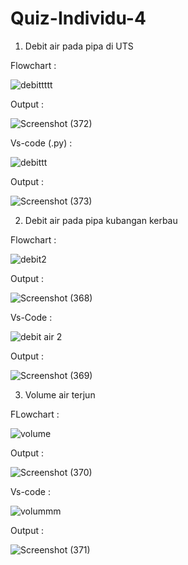 # Quiz-Individu-4

1. Debit air pada pipa di UTS

Flowchart :

![debittttt](https://user-images.githubusercontent.com/93022913/139584862-5419d232-bc22-4ef9-9e0b-fbcc5ce9d881.png)


Output :

![Screenshot (372)](https://user-images.githubusercontent.com/93022913/139584760-74931ab6-1dd1-4708-b39f-62ce167b5a55.png)

Vs-code (.py) :

![debittt](https://user-images.githubusercontent.com/93022913/139584852-5d0bf6ef-d8b3-4618-b635-3434f0188f31.png)

Output :

![Screenshot (373)](https://user-images.githubusercontent.com/93022913/139584763-dfc04154-d64f-4920-bbdf-81138c1ec2ac.png)

2. Debit air pada pipa kubangan kerbau

Flowchart :

![debit2](https://user-images.githubusercontent.com/93022913/139583656-b2be65cd-7cf1-4b80-915a-b5428b58036f.png)

Output :

![Screenshot (368)](https://user-images.githubusercontent.com/93022913/139583803-7320a48e-1d27-4abf-8f63-d9985fa45ba0.png)

Vs-Code :

![debit air 2](https://user-images.githubusercontent.com/93022913/139583651-4c4d3fe8-0439-435c-9c12-6f196c7ad6fa.png)

Output :

![Screenshot (369)](https://user-images.githubusercontent.com/93022913/139583804-9696ef0a-7720-4d45-9daf-b8c181cceaca.png)

3. Volume air terjun

FLowchart :

![volume](https://user-images.githubusercontent.com/93022913/139583659-6d98dfe0-41b1-4152-9152-265e26ecb8bf.png)

Output :

![Screenshot (370)](https://user-images.githubusercontent.com/93022913/139583809-e50af2c8-d4b9-4afa-be9a-d1b517f39636.png)

Vs-code :

![volummm](https://user-images.githubusercontent.com/93022913/139583661-238a9d9f-b87c-48d4-bfce-d6a328269fed.png)

Output :

![Screenshot (371)](https://user-images.githubusercontent.com/93022913/139583812-6c3a84b9-09a7-497d-977d-ad1e9fc93497.png)
